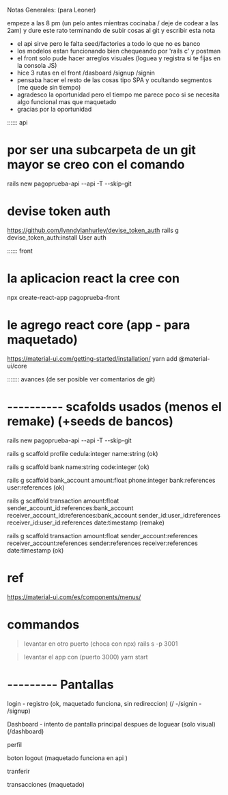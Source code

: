 Notas Generales: (para Leoner) 

empeze a las 8 pm (un pelo antes mientras cocinaba / deje de codear a las 2am)
y dure este rato terminando de subir cosas al git y escribir esta nota

- el api sirve pero le falta seed/factories a todo lo que no es banco 
- los modelos estan funcionando bien chequeando por 'rails c' y postman
- el front solo pude hacer arreglos visuales (loguea y registra si te fijas en la consola JS) 
- hice 3 rutas en el front /dasboard /signup /signin
- pensaba hacer el resto de las cosas tipo SPA y ocultando segmentos (me quede sin tiempo)
- agradesco la oportunidad pero el tiempo me parece poco si se necesita algo funcional mas que maquetado
- gracias por la oportunidad


:::::: api
# por ser una subcarpeta de un git mayor se creo con el comando
rails new pagoprueba-api --api -T --skip-git

# devise token auth
https://github.com/lynndylanhurley/devise_token_auth
rails g devise_token_auth:install User auth

:::::: front
# la aplicacion react la cree con 
 npx create-react-app pagoprueba-front

# le agrego react core (app - para maquetado)
https://material-ui.com/getting-started/installation/
 yarn add @material-ui/core

::::::: avances (de ser posible ver comentarios de git)
# ---------- scafolds usados (menos el remake) (+seeds de bancos)
rails new pagoprueba-api --api -T --skip-git
 
rails g scaffold profile cedula:integer name:string  (ok)

rails g scaffold bank name:string code:integer (ok)

rails g scaffold bank_account amount:float phone:integer bank:references user:references (ok)

rails g scaffold transaction amount:float sender_account_id:references:bank_account receiver_account_id:references:bank_account sender_id:user_id:references receiver_id:user_id:references 
date:timestamp (remake)

rails g scaffold transaction amount:float sender_account:references  receiver_account:references sender:references receiver:references date:timestamp (ok)

# ref
https://material-ui.com/es/components/menus/

# commandos
> levantar en otro puerto (choca con npx)
rails s -p 3001 

> levantar el app con  (puerto 3000)
yarn start

# --------- Pantallas

 login - registro (ok, maquetado funciona, sin redireccion) (/ -/signin - /signup)

 Dashboard - intento de pantalla principal despues de loguear (solo visual) (/dashboard)

 perfil 

 boton logout (maquetado funciona en api )

 tranferir

 transacciones (maquetado)
